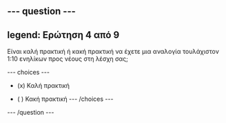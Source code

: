 --- question ---
---
legend: Ερώτηση 4 από 9
---

Είναι καλή πρακτική ή κακή πρακτική να έχετε μια αναλογία τουλάχιστον 1:10 ενηλίκων προς νέους στη λέσχη σας;

--- choices ---
- (x) Καλή πρακτική

- ( ) Κακή πρακτική
--- /choices ---

--- /question ---
